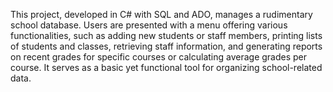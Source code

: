 This project, developed in C# with SQL and ADO, manages a rudimentary school database. Users
                are
                presented with a menu offering various functionalities, such as adding new students or staff
                members, printing lists of students and classes, retrieving staff information, and
                generating
                reports on recent grades for specific courses or calculating average grades per course. It
                serves as a basic yet functional tool for organizing school-related data.
